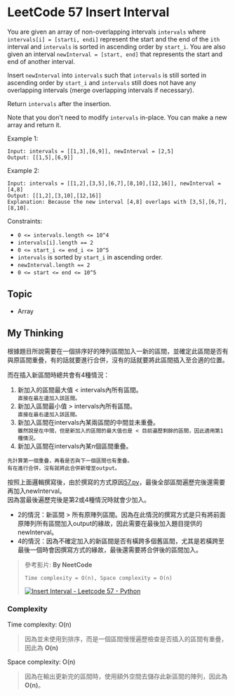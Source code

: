 # LeetCode 57 Insert Interval
You are given an array of non-overlapping intervals `intervals` where `intervals[i] = [starti, endi]` represent the start and the end of the `ith` interval and `intervals` is sorted in ascending order by `start_i`. You are also given an interval `newInterval = [start, end]` that represents the start and end of another interval.

Insert `newInterval` into `intervals` such that `intervals` is still sorted in ascending order by `start_i` and `intervals` still does not have any overlapping intervals (merge overlapping intervals if necessary).

Return `intervals` after the insertion.

Note that you don't need to modify `intervals` in-place. You can make a new array and return it.

Example 1:
```
Input: intervals = [[1,3],[6,9]], newInterval = [2,5]
Output: [[1,5],[6,9]]
```

Example 2:
```
Input: intervals = [[1,2],[3,5],[6,7],[8,10],[12,16]], newInterval = [4,8]
Output: [[1,2],[3,10],[12,16]]
Explanation: Because the new interval [4,8] overlaps with [3,5],[6,7],[8,10].
```

Constraints:

- `0 <= intervals.length <= 10^4`
- `intervals[i].length == 2`
- `0 <= start_i <= end_i <= 10^5`
- `intervals` is sorted by `start_i` in ascending order.
- `newInterval.length == 2`
- `0 <= start <= end <= 10^5`

## Topic
- Array

## My Thinking
根據題目所說需要在一個排序好的陣列區間加入一新的區間，並確定此區間是否有與原區間重疊，有的話就要進行合併，沒有的話就要將此區間插入至合適的位置。

而在插入新區間時總共會有4種情況：
1. 新加入的區間最大值 < intervals內所有區間。<br>`直接在最左邊加入該區間。`<br>
2. 新加入區間最小值 > intervals內所有區間。<br>`直接在最右邊加入該區間。`<br>
3. 新加入區間在intervals內某兩區間的中間並未重疊。<br>`雖然說是在中間，但是新加入的區間的最大值也是 < 目前遍歷剩餘的區間，因此適用第1種情況。`<br>
4. 新加入區間在intervals內某n個區間重疊。<br>
  ```
  先計算第一個重疊，再看是否與下一個區間也有重疊。
  有在進行合併，沒有就將此合併新增至output。
  ```

按照上面邏輯撰寫後，由於撰寫的方式原因[57.py](https://github.com/ahoucbvtw/LeetCodePractice/blob/main/LeetCode%20Questions/Medium/57_Insert%20Interval/57.py)，最後全部區間遍歷完後還需要再加入newInterval。<br>因為當最後遍歷完後是第2或4種情況時就會少加入。

- 2的情況：新區間 > 所有原陣列區間。因為在此情況的撰寫方式是只有將前面原陣列所有區間加入output的緣故，因此需要在最後加入題目提供的newInterval。
- 4的情況：因為不確定加入的新區間是否有橫跨多個舊區間，尤其是若橫跨至最後一個時會因撰寫方式的緣故，最後還需要將合併後的區間加入。

> 參考影片: **By NeetCode**
>
> `Time complexity = O(n), Space complexity = O(n)`
> 
> [![Insert Interval - Leetcode 57 - Python](https://img.youtube.com/vi/A8NUOmlwOlM/hqdefault.jpg)](https://www.youtube.com/watch?v=A8NUOmlwOlM)


### Complexity
Time complexity: O(n)
> 因為並未使用到排序，而是一個區間慢慢遍歷檢查是否插入的區間有重疊，因此為 **O(n)**

Space complexity: O(n)
> 因為在輸出更新完的區間時，使用額外空間去儲存此新區間的陣列，因此為 **O(n)**。